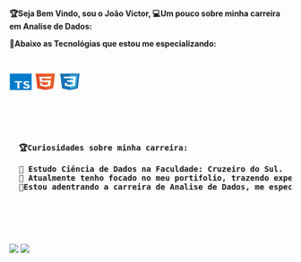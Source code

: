 <b>🏆Seja Bem Vindo, sou o João Victor, 💻Um pouco sobre minha carreira em Analise de Dados: </b>

<b>👀Abaixo as Tecnológias que estou me especializando: </b>
<div style="display: inline_block"><br>
  
  [<img align="center" alt="Rafa-Ts" height="30" width="40" src="https://raw.githubusercontent.com/devicons/devicon/master/icons/typescript/typescript-plain.svg">](https://raw.githubusercontent.com/devicons/devicon/refs/heads/master/icons/python/python-original.svg)
  <img align="center" alt="Rafa-HTML" height="30" width="40" src="https://raw.githubusercontent.com/devicons/devicon/master/icons/html5/html5-original.svg">
  <img align="center" alt="Rafa-CSS" height="30" width="40" src="https://raw.githubusercontent.com/devicons/devicon/master/icons/css3/css3-original.svg">
</div>


##
<pre> 
  <div>
    <b> 
  🏆Curiosidades sobre minha carreira:
      
  🥈 Estudo Ciência de Dados na Faculdade: Cruzeiro do Sul.
  🥇 Atualmente tenho focado no meu portifolio, trazendo experiência de codificação, interpretação e resolução de problemas.
  🥉Estou adentrando a carreira de Analise de Dados, me especializando na area através da faculdade e cursos voltados no assunto. 
</b>
    </div>
  </pre>


##

<a href = "mailto:joaovictorcarvallho100@gmail.com" ><img src="https://img.shields.io/badge/-Gmail-%23333?style=for-the-badge&logo=gmail&logoColor=white" target="_blank"></a>
<a href="https://www.linkedin.com/in/joão-victor-carvalho-de-souza-750ab81b8" target="_blank"><img src="https://img.shields.io/badge/-LinkedIn-%230077B5?style=for-the-badge&logo=linkedin&logoColor=white" target="_blank"></a> 
